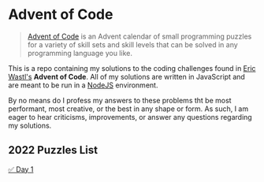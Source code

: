 # Advent of Code

> [Advent of Code](https://adventofcode.com/) is an Advent calendar of small
> programming puzzles for a variety of skill sets and skill levels that can be solved
> in any programming language you like.

This is a repo containing my solutions to the coding challenges found in [Eric Wastl's](https://was.tl/) **Advent of Code**.
All of my solutions are written in JavaScript and are meant to be run in a [NodeJS](https://nodejs.org/) environment. 

By no means do I profess my answers to these problems tht be most performant, most creative, or the best in any shape or form. 
As such, I am eager to hear criticisms, improvements, or answer any questions regarding my solutions.

## 2022 Puzzles List
[✅ Day 1](2022/day1/)